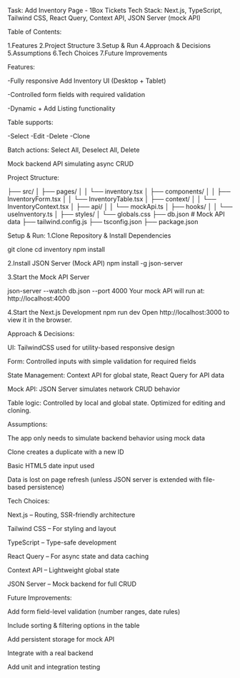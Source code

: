 Task:  Add Inventory Page - 1Box Tickets
Tech Stack: Next.js, TypeScript, Tailwind CSS, React Query, Context API, JSON Server (mock API)

Table of Contents:

1.Features
2.Project Structure
3.Setup & Run
4.Approach & Decisions
5.Assumptions
6.Tech Choices
7.Future Improvements

Features:

-Fully responsive Add Inventory UI (Desktop + Tablet)

-Controlled form fields with required validation

-Dynamic + Add Listing functionality

Table supports:

-Select
-Edit
-Delete
-Clone

Batch actions: Select All, Deselect All, Delete

Mock backend API simulating async CRUD

Project Structure:

├── src/
│   ├── pages/
│   │   └── inventory.tsx
│   ├── components/
│   │   ├── InventoryForm.tsx
│   │   └── InventoryTable.tsx
│   ├── context/
│   │   └── InventoryContext.tsx
│   ├── api/
│   │   └── mockApi.ts
│   ├── hooks/
│   │   └── useInventory.ts
│   ├── styles/
│       └── globals.css
├── db.json                     # Mock API data
├── tailwind.config.js
├── tsconfig.json
├── package.json


 Setup & Run:
1.Clone Repository & Install Dependencies

git clone <repo-url>
cd inventory
npm install

2.Install JSON Server (Mock API)
npm install -g json-server

3.Start the Mock API Server

json-server --watch db.json --port 4000
Your mock API will run at: http://localhost:4000

4.Start the Next.js Development
npm run dev
Open http://localhost:3000 to view it in the browser.

Approach & Decisions:

UI: TailwindCSS used for utility-based responsive design

Form: Controlled inputs with simple validation for required fields

State Management: Context API for global state, React Query for API data

Mock API: JSON Server simulates network CRUD behavior

Table logic: Controlled by local and global state. Optimized for editing and cloning.

Assumptions:

The app only needs to simulate backend behavior using mock data

Clone creates a duplicate with a new ID

Basic HTML5 date input used

Data is lost on page refresh (unless JSON server is extended with file-based persistence)

Tech Choices:

Next.js – Routing, SSR-friendly architecture

Tailwind CSS – For styling and layout

TypeScript – Type-safe development

React Query – For async state and data caching

Context API – Lightweight global state

JSON Server – Mock backend for full CRUD

Future Improvements:

Add form field-level validation (number ranges, date rules)

Include sorting & filtering options in the table

Add persistent storage for mock API

Integrate with a real backend

Add unit and integration testing
